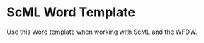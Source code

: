 ScML Word Template
=======================

Use this Word template when working with ScML and the WFDW.
